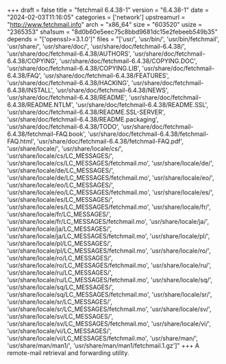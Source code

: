+++
draft = false
title = "fetchmail 6.4.38-1"
version = "6.4.38-1"
date = "2024-02-03T11:16:05"
categories = ['network']
upstreamurl = "http://www.fetchmail.info"
arch = "x86_64"
size = "603520"
usize = "2365353"
sha1sum = "8d0b60e5eec75c8bbd9681dc15e2febeeb549b35"
depends = "['openssl>=3.1.0']"
files = "['usr/', 'usr/bin/', 'usr/bin/fetchmail', 'usr/share/', 'usr/share/doc/', 'usr/share/doc/fetchmail-6.4.38/', 'usr/share/doc/fetchmail-6.4.38/AUTHORS', 'usr/share/doc/fetchmail-6.4.38/COPYING', 'usr/share/doc/fetchmail-6.4.38/COPYING.DOC', 'usr/share/doc/fetchmail-6.4.38/COPYING.LIB', 'usr/share/doc/fetchmail-6.4.38/FAQ', 'usr/share/doc/fetchmail-6.4.38/FEATURES', 'usr/share/doc/fetchmail-6.4.38/HACKING', 'usr/share/doc/fetchmail-6.4.38/INSTALL', 'usr/share/doc/fetchmail-6.4.38/NEWS', 'usr/share/doc/fetchmail-6.4.38/README', 'usr/share/doc/fetchmail-6.4.38/README.NTLM', 'usr/share/doc/fetchmail-6.4.38/README.SSL', 'usr/share/doc/fetchmail-6.4.38/README.SSL-SERVER', 'usr/share/doc/fetchmail-6.4.38/README.packaging', 'usr/share/doc/fetchmail-6.4.38/TODO', 'usr/share/doc/fetchmail-6.4.38/fetchmail-FAQ.book', 'usr/share/doc/fetchmail-6.4.38/fetchmail-FAQ.html', 'usr/share/doc/fetchmail-6.4.38/fetchmail-FAQ.pdf', 'usr/share/locale/', 'usr/share/locale/cs/', 'usr/share/locale/cs/LC_MESSAGES/', 'usr/share/locale/cs/LC_MESSAGES/fetchmail.mo', 'usr/share/locale/de/', 'usr/share/locale/de/LC_MESSAGES/', 'usr/share/locale/de/LC_MESSAGES/fetchmail.mo', 'usr/share/locale/eo/', 'usr/share/locale/eo/LC_MESSAGES/', 'usr/share/locale/eo/LC_MESSAGES/fetchmail.mo', 'usr/share/locale/es/', 'usr/share/locale/es/LC_MESSAGES/', 'usr/share/locale/es/LC_MESSAGES/fetchmail.mo', 'usr/share/locale/fr/', 'usr/share/locale/fr/LC_MESSAGES/', 'usr/share/locale/fr/LC_MESSAGES/fetchmail.mo', 'usr/share/locale/ja/', 'usr/share/locale/ja/LC_MESSAGES/', 'usr/share/locale/ja/LC_MESSAGES/fetchmail.mo', 'usr/share/locale/pl/', 'usr/share/locale/pl/LC_MESSAGES/', 'usr/share/locale/pl/LC_MESSAGES/fetchmail.mo', 'usr/share/locale/ro/', 'usr/share/locale/ro/LC_MESSAGES/', 'usr/share/locale/ro/LC_MESSAGES/fetchmail.mo', 'usr/share/locale/ru/', 'usr/share/locale/ru/LC_MESSAGES/', 'usr/share/locale/ru/LC_MESSAGES/fetchmail.mo', 'usr/share/locale/sq/', 'usr/share/locale/sq/LC_MESSAGES/', 'usr/share/locale/sq/LC_MESSAGES/fetchmail.mo', 'usr/share/locale/sr/', 'usr/share/locale/sr/LC_MESSAGES/', 'usr/share/locale/sr/LC_MESSAGES/fetchmail.mo', 'usr/share/locale/sv/', 'usr/share/locale/sv/LC_MESSAGES/', 'usr/share/locale/sv/LC_MESSAGES/fetchmail.mo', 'usr/share/locale/vi/', 'usr/share/locale/vi/LC_MESSAGES/', 'usr/share/locale/vi/LC_MESSAGES/fetchmail.mo', 'usr/share/man/', 'usr/share/man/man1/', 'usr/share/man/man1/fetchmail.1.gz']"
+++
A remote-mail retrieval and forwarding utility.